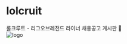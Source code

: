 # lolcruit
롤크루트 - 리그오브레전드 라이너 채용공고 게시판 🎲                              
![logo](https://user-images.githubusercontent.com/71416677/169736957-bb11e1d4-397c-4a0e-9103-5d1235fcdcfb.jpeg)
